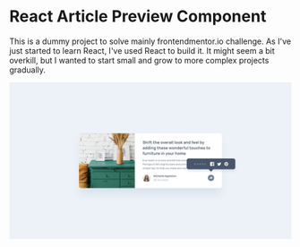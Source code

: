 # React Article Preview Component
This is a dummy project to solve mainly frontendmentor.io challenge. As I've just started to learn React, I've used React to build it. It might seem a bit overkill, but I wanted to start small and grow to more complex projects gradually.

![screenshot](/screenshots/desktop-active-state.jpg)